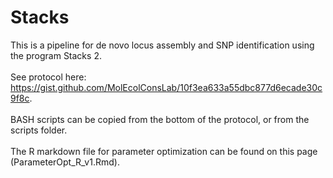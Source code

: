 # Stacks
This is a pipeline for de novo locus assembly and SNP identification using the program Stacks 2.  
<br>
See protocol here: https://gist.github.com/MolEcolConsLab/10f3ea633a55dbc877d6ecade30c9f8c.  
<br>
BASH scripts can be copied from the bottom of the protocol, or from the scripts folder.  
<br>
The R markdown file for parameter optimization can be found on this page (ParameterOpt_R_v1.Rmd).
